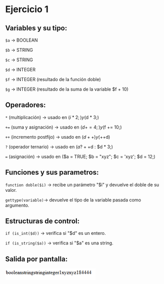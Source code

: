 # Ejercicio 1

## Variables y su tipo:
  `$a` -> BOOLEAN

  `$b` -> STRING

  `$c` -> STRING

  `$d` -> INTEGER

  `$f` -> INTEGER (resultado de la función doble)

  `$g` -> INTEGER (resultado de la suma de la variable $f + 10)

## Operadores:
  `*` (multiplicación)  -> usado en ($i * 2;) y ($d * 3;) 

  `+=` (suma y asignación) -> usado en ($d += 4;) y ($f += 10;)

  `++` (incremento postfijo) -> usado en ($d++) y (++$d)

  `?` (operador ternario) -> usado en ($a ? ++$d : $d * 3;)

  `=` (asignación) -> usado en ($a = TRUE; $b = "xyz"; $c = 'xyz'; $d = 12;)

## Funciones y sus parametros:
  `function doble($i)` -> recibe un parámetro "$i" y devuelve el doble de su valor.

  `gettype(variable)`-> devuelve el tipo de la variable pasada como argumento.

## Estructuras de control:
  `if (is_int($d))` -> verifica si "$d" es un entero.

  `if (is_string($a))` -> verifica si "$a" es una string.

 ## Salida por pantalla:

  ![alt text](ej1_out.png)